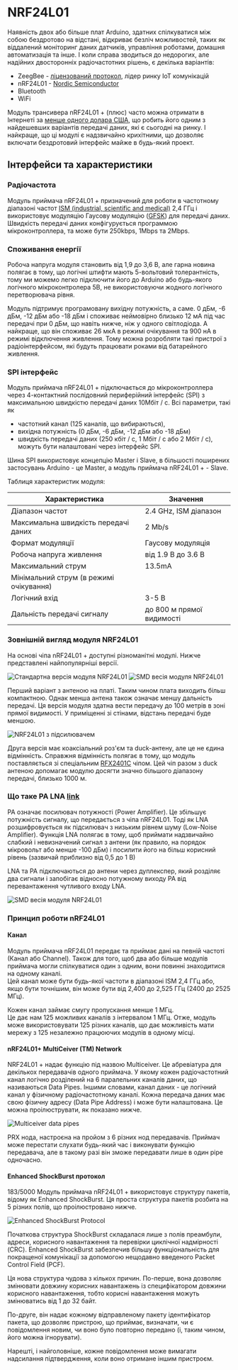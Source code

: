 # NRF24L01

Наявність двох або більше плат Arduino, здатних спілкуватися між собою бездротово на відстані, 
відкриває безліч можливостей, таких як 
віддалений моніторинг даних датчиків, управління роботами, домашня автоматизація та інше. 
І коли справа зводиться до недорогих, але надійних двосторонніх радіочастотних рішень, є декілька варіантів:
- ZeegBee - [ліцензований протокол](https://web.archive.org/web/20100216234546/http://freaklabs.org/index.php/Blog/Zigbee/Zigbee-Linux-and-the-GPL.html), лідер ринку IoT комунікацій
- nRF24L01 - [Nordic Semiconductor](https://www.nordicsemi.com/Products/Low-power-short-range-wireless/nRF24-series)
- Bluetooth
- WiFi

Модуль трансивера nRF24L01 + (плюс) часто можна отримати в Інтернеті 
за [менше одного долара США](https://ru.aliexpress.com/wholesale?SearchText=nrf24l01), 
що робить його одним з найдешевших варіантів передачі даних, які є сьогодні на ринку. 
І найкраще, що ці модулі є надзвичайно крихітними, що дозволяє включати бездротовий інтерфейс майже в будь-який проект.

## Інтерфейси та характеристики

### Радіочастота

Модуль приймача nRF24L01 + призначений для роботи в частотному діапазоні частот [ISM (industrial, scientific and medical)](https://uk.wikipedia.org/wiki/ISM) 2,4 ГГц 
і використовує модуляцію Гаусову модуляцію ([GFSK](https://web.archive.org/web/20110119025729/http://digital.sibsutis.ru/WLL/GMSK.htm)) для передачі даних. 
Швидкість передачі даних конфігурується программою мікроконтроллера, та може бути 250kbps, 1Mbps та 2Mbps.

### Споживання енергії

Робоча напруга модуля становить від 1,9 до 3,6 В, але гарна новина полягає в тому, 
що логічні штифти мають 5-вольтовий толерантність, 
тому ми можемо легко підключити його до Arduino або будь-якого логічного мікроконтролера 5В, 
не використовуючи жодного логічного перетворювача рівня.

Модуль підтримує програмовану вихідну потужність, а саме. 0 дБм, -6 дБм, -12 дБм або -18 дБм 
і споживає неймовірно близько 12 мА під час передачі при 0 дБм, що навіть нижче, ніж у одного світлодіода. 
А найкраще, що він споживає 26 мкА в режимі очікування та 900 нА в режимі відключення живлення. 
Тому можна розробляти такі пристрої з радіоінтерфейсом, які будуть працювати роками від батарейного живлення.

### SPI інтерфейс

Модуль приймача nRF24L01 + підключається до мікроконтроллера через 4-контактний послідовний периферійний інтерфейс (SPI) 
з максимальною швидкістю передачі даних 10Мбіт / с. 
Всі параметри, такі як 
- частотний канал (125 каналів, що вибираються), 
- вихідна потужність (0 дБм, -6 дБм, -12 дБм або -18 дБм) 
- швидкість передачі даних (250 кбіт / с, 1 Мбіт / с або 2 Мбіт / с), 
можуть бути налаштовані через інтерфейс SPI.

Шина SPI використовує концепцію Master і Slave, в більшості поширених застосувань Arduino - це Master, а модуль приймача nRF24L01 + - Slave. 

Таблиця характеристик модуля:

| Характеристика | Значення |
| ----------- | ----------- |
| Діапазон частот      | 2.4 GHz, ISM діапазон       |
| Максимальна швидкість передачі даних   | 2 Mb/s        |
| Формат модуляції | Гаусову модуляція |
| Робоча напруга живлення | від 1.9 В до 3.6 В |
| Максимальний струм | 13.5mA |
| Мінімальний струм (в режимі очікування) | 
| Логічний вхід | 3-5 В |
| Дальність передачі сигналу | до 800 м прямої видимості |


### Зовнішній вигляд модуля NRF24L01

На основі чіпа nRF24L01 + доступні різноманітні модулі. 
Нижче представлені найпопулярніші версії.

![Стандартна версія модуля NRF24L01](images/nrf24l01-module-standard.jpg)
![SMD весія модуля NRF24L01](images/nrf24l01-module-smd.jpg)

Перший варіант з антеною на платі. 
Таким чином плата виходить більш компактною. 
Однак менша антена також означає меншу дальність передачі. 
Ця версія модуля здатна вести передачу до 100 метрів в зоні прямої видимості. 
У приміщенні зі стінами, відстань передачі буде меншою.

![NRF24L01 з підсилювачем](images/NRF24L01-PA-LNA.jpg)

Друга версія має коаксіальний роз'єм та duck-антену, але це не єдина відмінність. 
Справжня відмінність полягає в тому, що модуль поставляється зі спеціальним 
[RFX2401C](http://ultran.ru/sites/default/files/rfx2401c_eval_board_summary_and_technical_notes_revb1.pdf) чіпом. 
Цей чіп разом з duck антеною допомагає модулю 
досягти значно більшого діапазону передачі, близько 1000 м.

### Що таке PA LNA [link](https://electronics.stackexchange.com/questions/237267/what-is-a-pa-lna)

PA означає посилювач потужності (Power Amplifier).
Це збільшує потужність сигналу, що передається з чіпа nRF24L01. 
Тоді як LNA розшифровується як підсилювач з низьким рівнем шуму (Low-Noise Amplifier). 
Функція LNA полягає в тому, 
щоб приймати надзвичайно слабкий і невизначений сигнал з антени 
(як правило, на порядок мікровольт або менше -100 дБм) 
і посилити його на більш корисний рівень (зазвичай приблизно від 0,5 до 1 В)

LNA та PA підключаються до антени через дуплекспер, 
який розділяє два сигнали і запобігає відносно потужному виходу PA 
від перевантаження чутливого входу LNA.

![SMD весія модуля NRF24L01](images/PA-LNA.png)

### Принцип роботи nRF24L01

#### Канал 

Модуль приймача nRF24L01 передає та приймає дані на певній частоті (Канал або Channel). 
Також для того, щоб два або більше модулів приймача могли спілкуватися один з одним, 
вони повинні знаходитися на одному каналі.  
Цей канал може бути будь-якої частоти в діапазоні ISM 2,4 ГГц або, 
якщо бути точнішим, він може бути від 2,400 до 2,525 ГГц (2400 до 2525 МГц).

Кожен канал займає смугу пропускання менше 1 МГц.  
Це дає нам 125 можливих каналів з інтервалом 1 МГц. 
Отже, модуль може використовувати 125 різних каналів, 
що дає можливість мати мережу з 125 незалежно працюючих модулів в одному місці.

#### nRF24L01+ MultiCeiver (TM) Network

NRF24L01 + надає функцію під назвою Multiceiver. 
Це абревіатура для декількох передавачів одного приймача. 
У якому кожен радіочастотний канал логічно розділений на 6 паралельних каналів даних, 
що називаються Data Pipes. 
Іншими словами, канал даних - це логічний канал у фізичному радіочастотному каналі. 
Кожна передача даних має свою фізичну адресу (Data Pipe Address) і може бути налаштована. 
Це можна проілюструвати, як показано нижче.

![Multiceiver data pipes](images/multiceiver_data_pipes.jpg)

PRX нода, настроєна на пройом з 6 різних нод передавачів. 
Приймач може перестати слухати будь-який час і виконувати функцію передавача,
але в такому разі він зможе передавати лише в один pipe одночасно.

#### Enhanced ShockBurst протокол


183/5000
Модуль приймача nRF24L01 + використовує структуру пакетів, 
відому як Enhanced ShockBurst. 
Ця проста структура пакетів розбита на 5 різних полів, що проілюстровано нижче.

![Enhanced ShockBurst Protocol](images/enhanced_shockBurst_protocol.jpg)

Початкова структура ShockBurst складалася лише з полів преамбули, 
адреси, корисного навантаження та перевірки циклічної надмірності (CRC). 
Enhanced ShockBurst забезпечив більшу функціональність для покращеної комунікації 
за допомогою нещодавно введеного Packet Control Field (PCF).

Ця нова структура чудова з кількох причин. 
По-перше, вона дозволяє змінювати довжину корисних навантажень 
із специфікатором довжини корисного навантаження, 
тобто корисні навантаження можуть змінюватись від 1 до 32 байт.

По-друге, він надає кожному відправленому пакету ідентифікатор пакета, 
що дозволяє пристрою, що приймає, визначати, чи є повідомлення новим, 
чи воно було повторно передано (і, таким чином, його можна ігнорувати).

Нарешті, і найголовніше, кожне повідомлення може вимагати надсилання підтвердження, 
коли воно отримане іншим пристроєм.


